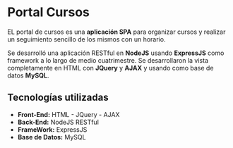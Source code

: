 # Portal Cursos

EL portal de cursos es una **aplicación SPA** para organizar cursos y realizar un seguimiento sencillo de los mismos con un horario.
                                                                                                         
Se desarrolló una aplicación RESTful en **NodeJS** usando **ExpressJS** como framework a lo largo de medio cuatrimestre.
Se desarrollaron la vista completamente en HTML con **JQuery** y **AJAX** y usando como base de datos **MySQL**.
                                                        

## Tecnologías utilizadas
                                                          
* **Front-End:** HTML - JQuery - AJAX 
* **Back-End:** NodeJS RESTful
* **FrameWork:** ExpressJS
* **Base de Datos:** MySQL
